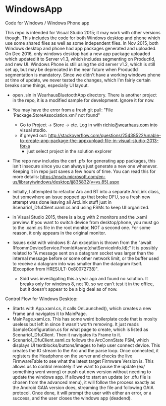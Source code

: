 # WindowsApp
Code for Windows / Windows Phone app 

This repo is intended for Visual Studio 2015; it may work with other versions though. This includes the code for both Windows desktop and phone which use some shared files as well as some independent files. In Nov 2015, both Windows desktop and phone had app packages generated and uploaded. On Dec 2016, only windows desktop had a new app package uploaded which updated it to Server v1.3, which includes segmenting on ProductId, and new UI. Windows Phone is still using the old server v1.2, which is still set up, but may be deprecated in the near future when ProductId segmentation is mandatory. Since we didn't have a working windows phone at time of update, we never tested the changes, which I'm fairly certain breaks some things, especially UI layout.


* open .sln in WearhausBluetoothApp directory. There is another project in the repo, it is a modified sample for development. Ignore it for now.
* You may have the error from a fresh git pull: "File 'Package.StoreAssociation.xml' not found"
	* Go to Project -> Store -> etc. Log in with richie@wearhaus.com into visual studio.
	* if greyed out: http://stackoverflow.com/questions/25438522/unable-to-create-app-package-the-appxupload-file-in-visual-studio-2013-for-a
		* just select project in the solution explorer
* The repo now includes the cert .pfx for generating app packages, this isn't insecure since you can always just generate a new one whenever. Keeping it in repo just saves a few hours of time. You can read this for more details: https://msdn.microsoft.com/en-us/library/windows/desktop/jj835832(v=vs.85).aspx	

* Initially, I attempted to refactor Arc and BT into a separate ArcLink class, but somewhere an issue popped up that broke DFU, so a fresh new attempt was done leaving all ArcLink stuff just in Scenario1_DfuClient.xaml.cs and using FSMs to keep UI organized.
* in Visual Studio 2015, there is a bug with 2 monitors and the .xaml preview. If you want to switch device from desktop/phone, you must go to the .xaml.cs file in the root monitor, NOT a second one. For some reason, it only appears in the original monitor.

* Issues exist with windows 8: An exception is thrown from the "await RfcommDeviceService.FromIdAsync(chatServiceInfo.Id);"  It is possibly related to "A message sent on a datagram socket was larger than the internal message before or some other network limit, or the buffer used to receive a datagram into was smaller than the datagram itself. (Exception from HRESULT: 0x80072738)".
	* Sidd was investigating this a year ago and found no solution. It breaks only for windows 8, not 10, so we can't test it in the office, but it doesn't appear to be a big deal as of now.



Control Flow for Windows Desktop:
* Starts with App.xaml.cs, it calls OnLaunched(), which creates a new Frame and navigates it to MainPage.
* MainPage.xaml.cs. This has some weird boilerplate code that is moslty useless but left in since it wasn't worth removing. It just reads SampleConfiguration.cs for what page to create, which is listed as Scenario1_DfuClient. Then it navigates its Frame to it.
* Scenario1_DfuClient.xaml.cs follows the ArcConnState FSM, which displays UI textblocks/buttons/images to help user connect device. This creates the IO stream to the Arc and the parse loop. Once connected, it registers the Headphone on the server and checks the live FirmwareTable to see what the latest target Firmware Version is. This allows us to control remotely if we want to pause the update (ex/ something went wrong) or push out new version without needing to update the windows app. If allowed to start an update (or .dfu file is chosen from the advanced menu), it will follow the process exactly as the Android GAIA version does, streaming the file and following GAIA protocol. Once done, it will prompt the user with either an error, or a success, and the user closes the windows app (deadend).
